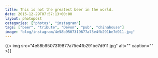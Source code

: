 ```yaml
---
title: This is not the greatest beer in the world.
date: 2015-12-29T07:57:13+00:00
layout: photopost
categories: ["photos", "instagram"]
tags: ["beer", "tribute", "Devon", "pub", "chinahouse"]
image: "blog/instagram/4e58b9507319877a75e4fb291be7d911.jpg"
---
```


{{< img src="4e58b9507319877a75e4fb291be7d911.jpg" alt="" caption="" >}}



